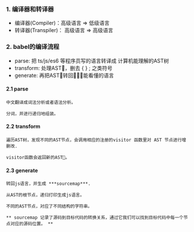 ### 1. 编译器和转译器
 - 编译器(Compiler)：高级语言 => 低级语言
 - 转译器(Transpiler)： 高级语言 => 高级语言

### 2. babel的编译流程
 - parse: 把 ts/js/es6 等程序员写的语言转译成 计算机能理解的AST树
 - transform: 处理AST🌲，删去 { } ; 之类符号
 - generate: 再把AST🌲转回👨🏻‍💻能看懂的语言

#### 2.1 parse
    中文翻译成词法分析或者语法分析。

    分词，并进行递归地组装。
#### 2.2 transform
    遍历AST树，发现不同的AST节点，会调用相应的注册的visitor 函数里对 AST 节点进行增删改.

    visitor函数会返回新的AST🌲。

#### 2.3 generate
    转回js语言，并生成 ***sourcemap***.

    从AST的根节点，递归打印生成js语言。

    不同的AST节点，对应了不同结构的字符串。

    ** sourcemap 记录了源码到目标代码的转换关系，通过它我们可以找到目标代码中每一个节点对应的源码位置。 **